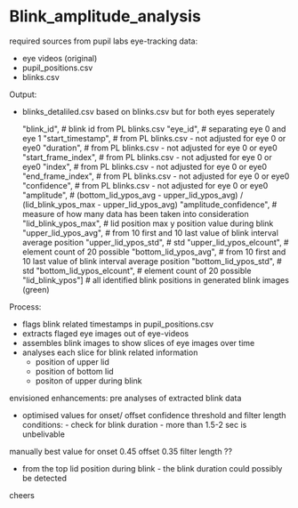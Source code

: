 # Blink_amplitude_analysis

required sources from pupil labs eye-tracking data: 
 - eye videos (original) 
 - pupil_positions.csv
 - blinks.csv 

Output: 
  - blinks_detaliled.csv based on blinks.csv but for both eyes seperately 
  
     "blink_id",                # blink id from PL blinks.csv
     "eye_id",                  # separating eye 0 and eye 1
     "start_timestamp",         # from PL blinks.csv - not adjusted for eye 0 or eye0
     "duration",                # from PL blinks.csv - not adjusted for eye 0 or eye0
     "start_frame_index",       # from PL blinks.csv - not adjusted for eye 0 or eye0
     "index",                   # from PL blinks.csv - not adjusted for eye 0 or eye0
     "end_frame_index",         # from PL blinks.csv - not adjusted for eye 0 or eye0
     "confidence",              # from PL blinks.csv - not adjusted for eye 0 or eye0
     "amplitude",               # (bottom_lid_ypos_avg - upper_lid_ypos_avg) / (lid_blink_ypos_max - upper_lid_ypos_avg)
     "amplitude_confidence",    # measure of how many data has been taken into consideration
     "lid_blink_ypos_max",      # lid position max y position value during blink
     "upper_lid_ypos_avg",      # from 10 first and 10 last value of blink interval average position
     "upper_lid_ypos_std",      # std
     "upper_lid_ypos_elcount",  # element count of 20 possible
     "bottom_lid_ypos_avg",     # from 10 first and 10 last value of blink interval average position
     "bottom_lid_ypos_std",     # std
     "bottom_lid_ypos_elcount", # element count of 20 possible
     "lid_blink_ypos"]          # all identified blink positions in generated blink images (green)

Process: 
- flags blink related timestamps in pupil_positions.csv 
- extracts flaged eye images out of eye-videos
- assembles blink images to show slices of eye images over time 
- analyses each slice for blink related information
    - position of upper lid 
    - position of bottom lid 
    - positon of upper during blink
 
 envisioned enhancements: pre analyses of extracted blink data 
  - optimised values for onset/ offset confidence threshold and filter length 
  conditions: - check for blink duration - more than 1.5-2 sec is unbelivable 
  
  manually best value for onset 0.45 offset 0.35 filter length ?? 
  
  - from the top lid position during blink - the blink duration could possibly be detected 
  
cheers 
